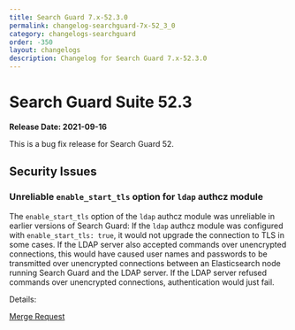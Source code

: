 ```yaml
---
title: Search Guard 7.x-52.3.0
permalink: changelog-searchguard-7x-52_3_0
category: changelogs-searchguard
order: -350
layout: changelogs
description: Changelog for Search Guard 7.x-52.3.0
---
```


<!--- Copyright 2021 floragunn GmbH -->

# Search Guard Suite 52.3

**Release Date: 2021-09-16**

This is a bug fix release for Search Guard 52. 

## Security Issues

### Unreliable `enable_start_tls` option for `ldap` authcz module

The `enable_start_tls` option of the `ldap` authcz module was unreliable in earlier versions of Search Guard: If the `ldap` authcz module was configured with `enable_start_tls: true`, it would not upgrade the connection to TLS in some cases. If the LDAP server also accepted commands over unencrypted connections, this would have caused user names and passwords to be transmitted over unencrypted connections between an Elasticsearch node running Search Guard and the LDAP server. If the LDAP server refused commands over unencrypted connections, authentication would just fail.

Details:

[Merge Request](https://git.floragunn.com/search-guard/search-guard-suite-enterprise/-/merge_requests/116) 
